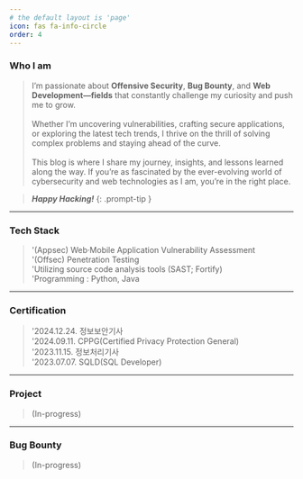 ```yaml
---
# the default layout is 'page'
icon: fas fa-info-circle
order: 4
---
```


### Who I am
> I’m passionate about <b>Offensive Security</b>, <b>Bug Bounty</b>, and <b>Web Development—fields</b> that constantly challenge my curiosity and push me to grow.<br><br>Whether I’m uncovering vulnerabilities, crafting secure applications, or exploring the latest tech trends, I thrive on the thrill of solving complex problems and staying ahead of the curve.<br><br>This blog is where I share my journey, insights, and lessons learned along the way. If you’re as fascinated by the ever-evolving world of cybersecurity and web technologies as I am, you’re in the right place.

> <i><b>Happy Hacking!</b></i>
{: .prompt-tip }

<hr>

### Tech Stack
> '(Appsec) Web·Mobile Application Vulnerability Assessment  
> '(Offsec) Penetration Testing  
> 'Utilizing source code analysis tools (SAST; Fortify)  
> 'Programming : Python, Java

<hr>

### Certification
> '2024.12.24. 정보보안기사  
> '2024.09.11. CPPG(Certified Privacy Protection General)  
> '2023.11.15. 정보처리기사  
> '2023.07.07. SQLD(SQL Developer)  

<hr>

### Project
> (In-progress)

<hr>

### Bug Bounty
> (In-progress)